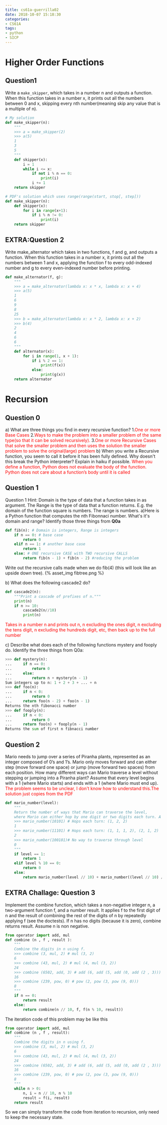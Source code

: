 ```yaml
---
title: cs61a-guerrilla02
date: 2018-10-07 15:18:30
categories:
- CS61A
tags:
- python
- SICP
---
```


# Higher Order Functions

## Question1
Write a `make_skipper`, which takes in a number n and outputs a function. When this function takes in a number x, it prints out all the numbers between 0 and x, skipping every nth number(meaning skip any value that is a multiple of n).
<!-- more -->
```python
# My solution
def make_skipper(n):
    """
    >>> a = make_skipper(2)
    >>> a(5)
    1
    3
    5
    """
    def skipper(x):
        i = 1
        while i <= x:
            if not i % n == 0:
                print(i)
            i += 1
    return skipper
```
```python
# PDF's solution which uses range(range(start, stop[, step]))
def make_skipper(n):
    def skipper(x):
        for i in range(x+1):
            if i % n != 0:
                print(i)
    return skipper
```
## EXTRA:Question 2
Write make_alternator which takes in two functions, f and g, and outputs a function. When this function takes in a number x, it prints out all the numbers between 1 and x, applying the function f to every odd-indexed number and g to every even-indexed number before printing.
```python
def make_alternator(f, g):
    """
    >>> a = make_alternator(lambda x: x * x, lambda x: x + 4)
    >>> a(5)
    1
    6
    9
    8
    25
    >>> b = make_alternator(lambda x: x * 2, lambda x: x + 2)
    >>> b(4)
    2
    4
    6
    6
    """
    def alternator(x):
        for i in range(1, x + 1):
            if i % 2 == 1:
                print(f(x))
            else:
                print(g(x))
    return alternator
```
# Recursion

## Question 0
a)​ What are three things you find in every recursive function?
1.<span style="color:red">One or more Base Cases</span>
2.<span style="color:red">Ways to make the problem into a smaller problem of the same type(so that it can be solved recursively).</span>
3.<span style="color:red">One or more Recursive Cases that solve the smaller problem and then uses the solution the smaller problem to solve the original(large) problem</span>
b)​ When you write a Recursive function, you seem to call it before it has been fully defined. Why doesn't this break the Python interpreter? Explain in haiku if possible.
<span style="color:red">When you define a function, Python does not evaluate the body of the function.
Python does not care
about a function’s body
until it is called</span>
## Question 1
Question 1
Hint:​ Domain is the type of data that a function takes in as argument. The Range is the type of data that a function returns.
E.g. the domain of the function square is numbers. The range is numbers.
a)​ Here is a Python function that computes the nth Fibonnaci number. What's it's domain and range? Identify those three things from **Q0a**
```python
def fib(n): # Domain is integers, Range is integers
    if n == 0: # base case
        return 0
    elif n == 1: # another base case
        return 1
    else: # ONE recursive CASE with TWO recursive CALLS
        return fib(n - 1) + fib(n - 2) #reducing the problem
```
Write out the recursive calls made when we do fib(4) (this will look like an upside down tree).
{% asset_img fibtree.png %}

b)​ What does the following cascade2 do?
```python
def cascade2(n):
    """Print a cascade of prefixes of n."""
    print(n)
    if n >= 10:
        cascade2(n//10)
        print(n)
```
<span style="color:red">Takes in a number n and prints out n, n excluding the ones digit, n excluding the tens digit, n excluding the hundreds digit, etc, then back up to the full number</span>

c)​ Describe what does each of the following functions mystery and fooply do. Identify the three things from Q0a:
```python
>>> def mystery(n):
...     if n == 0:
...         return 0
...     else:
...         return n + mystery(n - 1)
Sum integers up to n: 1 + 2 + 3 + ... + n
>>> def foo(n):
...     if n < 0:
...         return 0
...     return foo(n - 2) + foo(n - 1)
Returns the nth fibonacci number
>>> def fooply(n):
...     if n < 0:
...         return 0
...     return foo(n) + fooply(n - 1)
Returns the sum of first n fibnacci number
```
## Question 2
Mario needs to jump over a series of Piranha plants, represented as an integer composed of 0’s and 1’s. Mario only moves forward and can either step (move forward one space) or jump (move forward two spaces) from each position. How many different ways can Mario traverse a level without stepping or jumping into a Piranha plant? Assume that every level begins with a 1 (where Mario starts) and ends with a 1 (where Mario must end up).
<span style="color:red">The problem seems to be unclear, I don't know how to understand this.The solution just copies from the PDF</span>
```python
def mario_number(level):
    """
    Return the number of ways that Mario can traverse the level,
    where Mario can either hop by one digit or two digits each turn. A level is defined as being an integer with digits where a 1 is something Mario can step on and 0 is something Mario cannot step on.
    >>> mario_number(10101) # Hops each turn: (1, 2, 2)
    1
    >>> mario_number(11101) # Hops each turn: (1, 1, 1, 2), (2, 1, 2)
    2
    >>> mario_number(100101)# No way to traverse through level
    0
    """
    if level == 1:
        return 1
    elif level % 10 == 0:
        return 0
    else:
        return mario_number(level // 10) + mario_number((level // 10) // 10)
```
## EXTRA Challage: Question 3
Implement the combine function, which takes a non-negative integer n, a two-argument function f, and a number result. It applies f to the first digit of n and the result of combining the rest of the digits of n by repeatedly applying f (see the doctests). If n has no digits (because it is zero), combine returns result. Assume n is non negative.
```python
from operator import add, mul
def combine (n , f , result ):
    """
    Combine the digits in n using f.
    >>> combine (3, mul, 2) # mul (3, 2)
    6
    >>> combine (43, mul, 2) # mul (4, mul (3, 2))
    24
    >>> combine (6502, add, 3) # add (6, add (5, add (0, add (2 , 3)))
    16
    >>> combine (239, pow, 0) # pow (2, pow (3, pow (9, 0)))
    8
    """
    if n == 0:
        return result
    else:
        return combine(n // 10, f, f(n % 10, result))
```
The iteration code of this problem may be like this
```python
from operator import add, mul
def combine (n , f , result):
    """
    Combine the digits in n using f.
    >>> combine (3, mul, 2) # mul (3, 2)
    6
    >>> combine (43, mul, 2) # mul (4, mul (3, 2))
    24
    >>> combine (6502, add, 3) # add (6, add (5, add (0, add (2 , 3)))
    16
    >>> combine (239, pow, 0) # pow (2, pow (3, pow (9, 0)))
    8
    """
    while n > 0:
        n, i = n // 10, n % 10
        result = f(i, result)
    return result
```
So we can simply transform the code from iteration to recursion, only need to keep the necessary state.
